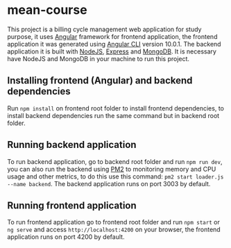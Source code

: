 # mean-course

This project is a billing cycle management web application for study purpose, it uses [Angular](https://angular.io) framework for frontend application, the frontend application it was generated using [Angular CLI](https://github.com/angular/angular-cli) version 10.0.1. 
The backend application it is built with [NodeJS](https://nodejs.org/en/), [Express](https://expressjs.com) and [MongoDB](https://www.mongodb.com). It is necessary have NodeJS and MongoDB in your machine to run this project.

## Installing frontend (Angular) and backend dependencies

Run `npm install` on frontend root folder to install frontend dependencies, to install backend dependencies run the same command but in backend root folder.

## Running backend application

To run backend application, go to backend root folder and run `npm run dev`, you can also run the backend using [PM2](https://pm2.keymetrics.io/) to monitoring memory and CPU usage and other metrics, to do this use this command: `pm2 start loader.js --name backend`. The backend application runs on port 3003 by default.

## Running frontend application

To run frontend application go to frontend root folder and run `npm start` or `ng serve` and access `http://localhost:4200` on your browser, the frontend application runs on port 4200 by default.
